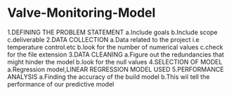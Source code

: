 # Valve-Monitoring-Model
1.DEFINING THE PROBLEM STATEMENT
  a.Include goals
  b.Include scope
  c.deliverable
2.DATA COLLECTION
  a.Data related to the project i.e temperature control.etc
  b.look for the number of numerical values
  c.check for the file extension
3.DATA CLEANING
  a.Figure out the redundancies that might hinder the model
  b.look for the null values
4.SELECTION OF MODEL
  a.Regression model,LINEAR REGRESSION MODEL USED
5.PERFORMANCE ANALYSIS
  a.Finding the accuracy of the build model
  b.This wil tell the performance of our predictive model
  
